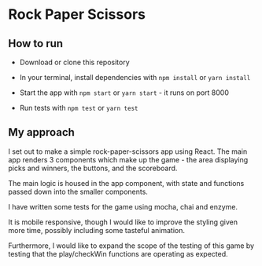 # Rock Paper Scissors

## How to run

* Download or clone this repository

* In your terminal, install dependencies with `npm install` or `yarn install`

* Start the app with `npm start` or `yarn start` - it runs on port 8000

* Run tests with `npm test` or `yarn test`

## My approach

I set out to make a simple rock-paper-scissors app using React. The main app renders 3 components which make up the game - the area displaying picks and winners, the buttons, and the scoreboard.

The main logic is housed in the app component, with state and functions passed down into the smaller components.

I have written some tests for the game using mocha, chai and enzyme.

It is mobile responsive, though I would like to improve the styling given more time, possibly including some tasteful animation.

Furthermore, I would like to expand the scope of the testing of this game by testing that the play/checkWin functions are operating as expected.
